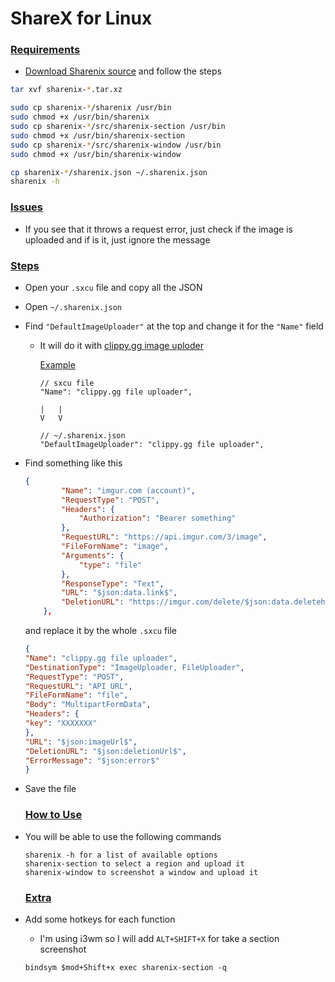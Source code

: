 # ShareX for Linux


### <ins>Requirements

* [Download Sharenix source](https://github.com/Francesco149/sharenix/releases) and follow the steps

```bash
tar xvf sharenix-*.tar.xz

sudo cp sharenix-*/sharenix /usr/bin
sudo chmod +x /usr/bin/sharenix
sudo cp sharenix-*/src/sharenix-section /usr/bin
sudo chmod +x /usr/bin/sharenix-section
sudo cp sharenix-*/src/sharenix-window /usr/bin
sudo chmod +x /usr/bin/sharenix-window 

cp sharenix-*/sharenix.json ~/.sharenix.json
sharenix -h
```

### <ins>Issues
 
 * If you see that it throws a request error, just check if the image is uploaded and if is it, just ignore the message

### <ins>Steps

* Open your `.sxcu` file and copy all the JSON 
* Open `~/.sharenix.json`
* Find `"DefaultImageUploader"` at the top and change it for the `"Name"` field 
  * It will do it with [clippy.gg image uploder](https://clippy.gg) 

    <ins>Example

    ```
    // sxcu file
    "Name": "clippy.gg file uploader",

    |   |
    V   V

    // ~/.sharenix.json
    "DefaultImageUploader": "clippy.gg file uploader",
    ```

* Find something like this

    ```json
    {
            "Name": "imgur.com (account)",
            "RequestType": "POST",
            "Headers": {
                "Authorization": "Bearer something"
            },
            "RequestURL": "https://api.imgur.com/3/image",
            "FileFormName": "image",
            "Arguments": {
                "type": "file"
            },
            "ResponseType": "Text",
            "URL": "$json:data.link$",
            "DeletionURL": "https://imgur.com/delete/$json:data.deletehash$"
        },
    ```

    and replace it by the whole `.sxcu` file

    ```json
    {
  "Name": "clippy.gg file uploader",
  "DestinationType": "ImageUploader, FileUploader",
  "RequestType": "POST",
  "RequestURL": "API URL",
  "FileFormName": "file",
  "Body": "MultipartFormData",
  "Headers": {
    "key": "XXXXXXX"
  },
  "URL": "$json:imageUrl$",
  "DeletionURL": "$json:deletionUrl$",
  "ErrorMessage": "$json:error$"
    }
    ```

* Save the file 


    ### <ins>How to Use

* You will be able to use the following commands

    ```
    sharenix -h for a list of available options
    sharenix-section to select a region and upload it
    sharenix-window to screenshot a window and upload it
    ```

    ### <ins>Extra

* Add some hotkeys for each function
  * I'm using i3wm so I will add `ALT+SHIFT+X` for take a section screenshot
  
  ```
  bindsym $mod+Shift+x exec sharenix-section -q
  ```

